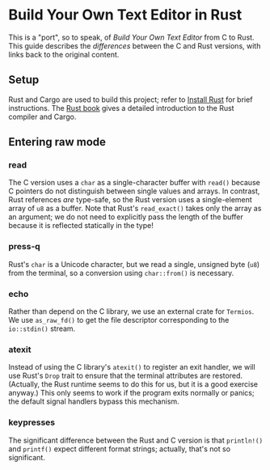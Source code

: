 # Build Your Own Text Editor in Rust

This is a "port", so to speak, of _Build Your Own Text Editor_ from C to Rust.
This guide describes the _differences_ between the C and Rust versions,
with links back to the original content.


## Setup

Rust and Cargo are used to build this project;
refer to [Install Rust](https://www.rust-lang.org/tools/install) for brief instructions.
The [Rust book](https://doc.rust-lang.org/book/ch01-01-installation.html) gives a detailed introduction to the Rust compiler and Cargo.


## Entering raw mode

### read

The C version uses a `char` as a single-character buffer with `read()`
because C pointers do not distinguish between single values and arrays.
In contrast, Rust references _are_ type-safe,
so the Rust version uses a single-element array of `u8` as a buffer.
Note that Rust's `read_exact()` takes only the array as an argument;
we do not need to explicitly pass the length of the buffer
because it is reflected statically in the type!

### press-q

Rust's `char` is a Unicode character,
but we read a single, unsigned byte (`u8`) from the terminal,
so a conversion using `char::from()` is necessary.

### echo

Rather than depend on the C library, we use an external crate for `Termios`.
We use `as_raw_fd()` to get the file descriptor corresponding to the `io::stdin()` stream.

### atexit

Instead of using the C library's `atexit()` to register an exit handler,
we will use Rust's `Drop` trait to ensure that the terminal attributes are restored.
(Actually, the Rust runtime seems to do this for us,
but it is a good exercise anyway.)
This only seems to work if the program exits normally or panics;
the default signal handlers bypass this mechanism.

### keypresses

The significant difference between the Rust and C version
is that `println!()` and `printf()` expect different format strings;
actually, that's not so significant.
